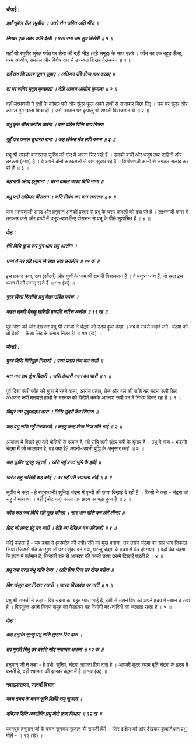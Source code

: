 #### चौपाई :

##### इहाँ सुबेल सैल रघुबीरा । उतरे सेन सहित अति भीरा ॥
##### सिखर एक उतंग अति देखी । परम रम्य सम सुभ्र बिसेषी ॥ १ ॥

यहाँ श्री रघुवीर सुबेल पर्वत पर सेना की बड़ी भीड़ (बड़े समूह) के साथ उतरे । पर्वत का एक बहुत ऊँचा, परम रमणीय, समतल और विशेष रूप से उज्ज्वल शिखर देखकर- ॥ १ ॥

##### तहँ तरु किसलय सुमन सुहाए । लछिमन रचि निज हाथ डसाए ॥
##### ता पर रुचिर मृदुल मृगछाला । तेहिं आसन आसीन कृपाला ॥ २ ॥

वहाँ लक्ष्मणजी ने वृक्षों के कोमल पत्ते और सुंदर फूल अपने हाथों से सजाकर बिछा दिए । उस पर सुंदर और कोमल मृग छाला बिछा दी । उसी आसन पर कृपालु श्री रामजी विराजमान थे ॥ २ ॥

##### प्रभु कृत सीस कपीस उछंगा । बाम दहिन दिसि चाप निषंगा
##### दुहुँ कर कमल सुधारत बाना । कह लंकेस मंत्र लगि काना ॥ ३ ॥

प्रभु श्री रामजी वानरराज सुग्रीव की गोद में अपना सिर रखे हैं । उनकी बायीं ओर धनुष तथा दाहिनी ओर तरकस (रखा) है । वे अपने दोनों करकमलों से बाण सुधार रहे हैं । विभीषणजी कानों से लगकर सलाह कर रहे हैं ॥ ३ ॥

##### बड़भागी अंगद हनुमाना । चरन कमल चापत बिधि नाना ॥
##### प्रभु पाछें लछिमन बीरासन । कटि निषंग कर बान सरासन ॥ ४ ॥

परम भाग्यशाली अंगद और हनुमान अनेकों प्रकार से प्रभु के चरण कमलों को दबा रहे हैं । लक्ष्मणजी कमर में तरकस कसे और हाथों में धनुष-बाण लिए वीरासन से प्रभु के पीछे सुशोभित हैं ॥ ४ ॥

#### दोहा :

##### ऐहि बिधि कृपा रूप गुन धाम रामु आसीन ।
##### धन्य ते नर एहिं ध्यान जे रहत सदा लयलीन ॥ ११ क ॥

इस प्रकार कृपा, रूप (सौंदर्य) और गुणों के धाम श्री रामजी विराजमान हैं । वे मनुष्य धन्य हैं, जो सदा इस ध्यान में लौ लगाए रहते हैं ॥ ११ (क) ॥

##### पूरब दिसा बिलोकि प्रभु देखा उदित मयंक ।
##### कहत सबहि देखहु ससिहि मृगपति सरिस असंक ॥ ११ ख ॥

पूर्व दिशा की ओर देखकर प्रभु श्री रामजी ने चंद्रमा को उदय हुआ देखा । तब वे सबसे कहने लगे- चंद्रमा को तो देखो । कैसा सिंह के समान निडर है! ॥ ११ (ख) ॥

#### चौपाई :

##### पूरब दिसि गिरिगुहा निवासी । परम प्रताप तेज बल रासी ॥
##### मत्त नाग तम कुंभ बिदारी । ससि केसरी गगन बन चारी ॥ १ ॥

पूर्व दिशा रूपी पर्वत की गुफा में रहने वाला, अत्यंत प्रताप, तेज और बल की राशि यह चंद्रमा रूपी सिंह अंधकार रूपी मतवाले हाथी के मस्तक को विदीर्ण करके आकाश रूपी वन में निर्भय विचर रहा है ॥ १ ॥

##### बिथुरे नभ मुकुताहल तारा । निसि सुंदरी केर सिंगारा ॥
##### कह प्रभु ससि महुँ मेचकताई । कहहु काह निज निज मति भाई ॥ २ ॥

आकाश में बिखरे हुए तारे मोतियों के समान हैं, जो रात्रि रूपी सुंदर स्त्री के श्रृंगार हैं । प्रभु ने कहा - भाइयो! चंद्रमा में जो कालापन है, वह क्या है? अपनी-अपनी बुद्धि के अनुसार कहो ॥ २ ॥

##### कह सुग्रीव सुनहु रघुराई । ससि महुँ प्रगट भूमि कै झाँई ॥
##### मारेउ राहु ससिहि कह कोई । उर महँ परी स्यामता सोई ॥ ३ ॥

सुग्रीव ने कहा - हे रघुनाथजी! सुनिए! चंद्रमा में पृथ्वी की छाया दिखाई दे रही है । किसी ने कहा - चंद्रमा को राहु ने मारा था । वही (चोट का) काला दाग हृदय पर पड़ा हुआ है ॥ ३ ॥

##### कोउ कह जब बिधि रति मुख कीन्हा । सार भाग ससि कर हरि लीन्हा ॥
##### छिद्र सो प्रगट इंदु उर माहीं । तेहि मग देखिअ नभ परिछाहीं ॥ ४ ॥

कोई कहता है - जब ब्रह्मा ने (कामदेव की स्त्री) रति का मुख बनाया, तब उसने चंद्रमा का सार भाग निकाल लिया (जिससे रति का मुख तो परम सुंदर बन गया, परन्तु चंद्रमा के हृदय में छेद हो गया) । वही छेद चंद्रमा के हृदय में वर्तमान है, जिसकी राह से आकाश की काली छाया उसमें दिखाई पड़ती है ॥ ४ ॥

##### प्रभु कह गरल बंधु ससि केरा । अति प्रिय निज उर दीन्ह बसेरा ॥
##### बिष संजुत कर निकर पसारी । जारत बिरहवंत नर नारी ॥ ५ ॥

प्रभु श्री रामजी ने कहा - विष चंद्रमा का बहुत प्यारा भाई है, इसी से उसने विष को अपने हृदय में स्थान दे रखा है । विषयुक्त अपने किरण समूह को फैलाकर वह वियोगी नर-नारियों को जलाता रहता है ॥ ५ ॥

#### दोहा :

##### कह हनुमंत सुनहु प्रभु ससि तुम्हार प्रिय दास ।
##### तव मूरति बिधु उर बसति सोइ स्यामता अभास ॥ १२ क ॥

हनुमान् जी ने कहा - हे प्रभो! सुनिए, चंद्रमा आपका प्रिय दास है । आपकी सुंदर श्याम मूर्ति चंद्रमा के हृदय में बसती है, वही श्यामता की झलक चंद्रमा में है ॥ १२ (क) ॥

#### नवाह्नपारायण, सातवाँ विश्राम

##### पवन तनय के बचन सुनि बिहँसे रामु सुजान ।
##### दच्छिन दिसि अवलोकि प्रभु बोले कृपा निधान ॥ १२ ख ॥

पवनपुत्र हनुमान् जी के वचन सुनकर सुजान श्री रामजी हँसे । फिर दक्षिण की ओर देखकर कृपानिधान प्रभु बोले - ॥ १२ (ख) ॥